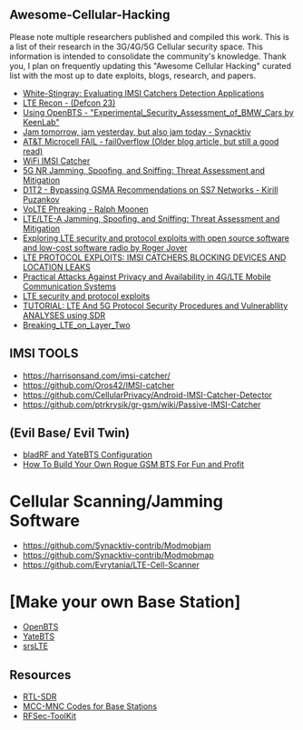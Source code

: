 
## Awesome-Cellular-Hacking 
Please note multiple researchers published and compiled this work. This is a list of their research in the 3G/4G/5G Cellular security space. This information is intended to consolidate the community's knowledge. Thank you, I plan on frequently updating this "Awesome Cellular Hacking" curated list with the most up to date exploits, blogs, research, and papers.

* [White-Stingray: Evaluating IMSI Catchers Detection Applications](http://www.cs.ox.ac.uk/files/9192/paper-final-woot-imsi.pdf)
* [LTE Recon - (Defcon 23)](https://www.rtl-sdr.com/one-more-rtl-sdr-talk-from-defcon-23/)
* [Using OpenBTS - "Experimental_Security_Assessment_of_BMW_Cars by KeenLab"](https://keenlab.tencent.com/en/whitepapers/Experimental_Security_Assessment_of_BMW_Cars_by_KeenLab.pdf)
* [Jam tomorrow, jam yesterday, but also jam today - Synacktiv](https://www.synacktiv.com/ressources/sstic_rump_2018_modmobjam.pdf)
* [AT&T Microcell FAIL - fail0verflow (Older blog article, but still a good read)](https://fail0verflow.com/blog/2012/microcell-fail/)
* [WiFi IMSI Catcher ](https://www.blackhat.com/docs/eu-16/materials/eu-16-OHanlon-WiFi-IMSI-Catcher.pdf)
* [5G NR Jamming, Spoofing, and Sniffing:
Threat Assessment and Mitigation](https://github.com/W00t3k/Awesome-Cellular-Hacking/blob/master/5gjam.pdf)
* [D1T2 - Bypassing GSMA Recommendations on SS7 Networks - Kirill Puzankov](https://github.com/W00t3k/Awesome-Cellular-Hacking/blob/master/D1T2%20-%20Bypassing%20GSMA%20Recommendations%20on%20SS7%20Networks%20-%20Kirill%20Puzankov.pdf)
* [VoLTE Phreaking - Ralph Moonen](https://github.com/W00t3k/Awesome-Cellular-Hacking/blob/master/HAXPO%20D1%20-%20VoLTE%20Phreaking%20-%20Ralph%20Moonen.pdf)
* [LTE/LTE-A Jamming, Spoofing, and Sniffing:
Threat Assessment and Mitigation](https://github.com/W00t3k/Awesome-cellular-Hacking/blob/master/LTE_Jamming_Magazine_Paper_final.pdf)
* [Exploring LTE security and protocol exploits with open source software and low-cost software radio by Roger Jover](https://github.com/W00t3k/Awesome-Cellular-Hacking/blob/master/LTE_open_source_HackerHalted.pdf)
* [LTE PROTOCOL EXPLOITS: IMSI CATCHERS,BLOCKING DEVICES AND LOCATION LEAKS](https://github.com/W00t3k/Awesome-Cellular-Hacking/blob/master/LTE_security_TakeDownCon.pdf)
* [Practical Attacks Against Privacy and Availability in
4G/LTE Mobile Communication Systems](https://github.com/W00t3k/Awesome-Cellular-Hacking/blob/master/Prac-4G-Attacks.pdf)
* [LTE security and protocol exploits](https://github.com/W00t3k/Awesome-Cellular-Hacking/blob/master/ShmooCon_talk_final_01162016.pdf)
* [TUTORIAL:
LTE And 5G Protocol Security Procedures and
Vulnerabllity ANALYSES using SDR](https://github.com/W00t3k/Awesome-Cellular-Hacking/blob/master/milcom2018_slides_final.pdf)
* [Breaking_LTE_on_Layer_Two](https://github.com/W00t3k/Awesome-Cellular-Hacking/blob/master/breaking_lte_on_layer_two.pdf)

## IMSI TOOLS
* https://harrisonsand.com/imsi-catcher/
* https://github.com/Oros42/IMSI-catcher
* https://github.com/CellularPrivacy/Android-IMSI-Catcher-Detector
* https://github.com/ptrkrysik/gr-gsm/wiki/Passive-IMSI-Catcher

## (Evil Base/ Evil Twin)
* [bladRF and YateBTS Configuration](https://github.com/Nuand/bladeRF/wiki/Setting-up-Yate-and-YateBTS-with-the-bladeRF)
* [How To Build Your Own Rogue GSM BTS For Fun and Profit](https://www.evilsocket.net/2016/03/31/how-to-build-your-own-rogue-gsm-bts-for-fun-and-profit/)

# Cellular Scanning/Jamming Software
* https://github.com/Synacktiv-contrib/Modmobjam
* https://github.com/Synacktiv-contrib/Modmobmap
* https://github.com/Evrytania/LTE-Cell-Scanner

# [Make your own Base Station]

* [OpenBTS](http://openbts.org/)
* [YateBTS](https://yatebts.com/)
* [srsLTE](https://github.com/srsLTE/srsLTE)
 
## Resources
* [RTL-SDR](https://www.rtl-sdr.com/) 
* [MCC-MNC Codes for Base Stations](http://www.mcc-mnc.com/)
* [RFSec-ToolKit](https://github.com/cn0xroot/RFSec-ToolKit)
